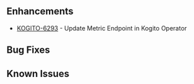 <!-- Keep them in alphabetical order -->
## Enhancements
- [KOGITO-6293](https://issues.redhat.com/browse/KOGITO-6293) - Update Metric Endpoint in Kogito Operator
## Bug Fixes


## Known Issues
